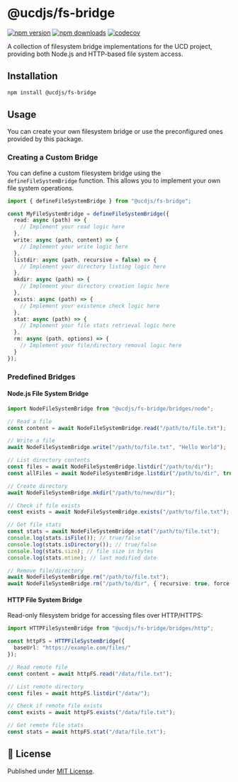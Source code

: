 # @ucdjs/fs-bridge

[![npm version][npm-version-src]][npm-version-href]
[![npm downloads][npm-downloads-src]][npm-downloads-href]
[![codecov][codecov-src]][codecov-href]

A collection of filesystem bridge implementations for the UCD project, providing both Node.js and HTTP-based file system access.

## Installation

```bash
npm install @ucdjs/fs-bridge
```

## Usage

You can create your own filesystem bridge or use the preconfigured ones provided by this package.

### Creating a Custom Bridge

You can define a custom filesystem bridge using the `defineFileSystemBridge` function. This allows you to implement your own file system operations.

```typescript
import { defineFileSystemBridge } from "@ucdjs/fs-bridge";

const MyFileSystemBridge = defineFileSystemBridge({
  read: async (path) => {
    // Implement your read logic here
  },
  write: async (path, content) => {
    // Implement your write logic here
  },
  listdir: async (path, recursive = false) => {
    // Implement your directory listing logic here
  },
  mkdir: async (path) => {
    // Implement your directory creation logic here
  },
  exists: async (path) => {
    // Implement your existence check logic here
  },
  stat: async (path) => {
    // Implement your file stats retrieval logic here
  },
  rm: async (path, options) => {
    // Implement your file/directory removal logic here
  }
});
```

### Predefined Bridges

#### Node.js File System Bridge

```typescript
import NodeFileSystemBridge from "@ucdjs/fs-bridge/bridges/node";

// Read a file
const content = await NodeFileSystemBridge.read("/path/to/file.txt");

// Write a file
await NodeFileSystemBridge.write("/path/to/file.txt", "Hello World");

// List directory contents
const files = await NodeFileSystemBridge.listdir("/path/to/dir");
const allFiles = await NodeFileSystemBridge.listdir("/path/to/dir", true); // recursive

// Create directory
await NodeFileSystemBridge.mkdir("/path/to/new/dir");

// Check if file exists
const exists = await NodeFileSystemBridge.exists("/path/to/file.txt");

// Get file stats
const stats = await NodeFileSystemBridge.stat("/path/to/file.txt");
console.log(stats.isFile()); // true/false
console.log(stats.isDirectory()); // true/false
console.log(stats.size); // file size in bytes
console.log(stats.mtime); // last modified date

// Remove file/directory
await NodeFileSystemBridge.rm("/path/to/file.txt");
await NodeFileSystemBridge.rm("/path/to/dir", { recursive: true, force: true });
```

#### HTTP File System Bridge

Read-only filesystem bridge for accessing files over HTTP/HTTPS:

```typescript
import HTTPFileSystemBridge from "@ucdjs/fs-bridge/bridges/http";

const httpFS = HTTPFileSystemBridge({
  baseUrl: "https://example.com/files/"
});

// Read remote file
const content = await httpFS.read("/data/file.txt");

// List remote directory
const files = await httpFS.listdir("/data/");

// Check if remote file exists
const exists = await httpFS.exists("/data/file.txt");

// Get remote file stats
const stats = await httpFS.stat("/data/file.txt");
```

## 📄 License

Published under [MIT License](./LICENSE).

[npm-version-src]: https://img.shields.io/npm/v/@ucdjs/fs-bridge?style=flat&colorA=18181B&colorB=4169E1
[npm-version-href]: https://npmjs.com/package/@ucdjs/fs-bridge
[npm-downloads-src]: https://img.shields.io/npm/dm/@ucdjs/fs-bridge?style=flat&colorA=18181B&colorB=4169E1
[npm-downloads-href]: https://npmjs.com/package/@ucdjs/fs-bridge
[codecov-src]: https://img.shields.io/codecov/c/gh/ucdjs/ucd?style=flat&colorA=18181B&colorB=4169E1
[codecov-href]: https://codecov.io/gh/ucdjs/ucd
